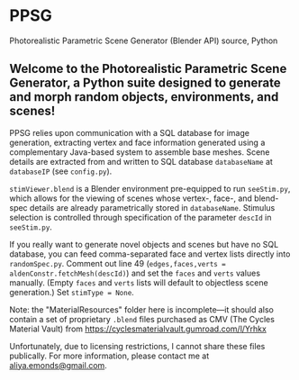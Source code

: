 # PPSG
Photorealistic Parametric Scene Generator (Blender API) source, Python

## Welcome to the Photorealistic Parametric Scene Generator, a Python suite designed to generate and morph random objects, environments, and scenes!

PPSG relies upon communication with a SQL database for image generation, extracting vertex and face information generated using a complementary Java-based system to assemble base meshes. Scene details are extracted from and written to SQL database ```databaseName``` at ```databaseIP``` (see ```config.py```).

```stimViewer.blend``` is a Blender environment pre-equipped to run ```seeStim.py```, which allows for the viewing of scenes whose vertex-, face-, and blend-spec details are already parametrically stored in ```databaseName```. Stimulus selection is controlled through specification of the parameter ```descId``` in ```seeStim.py```.

If you really want to generate novel objects and scenes but have no SQL database, you can feed comma-separated face and vertex lists directly into ```randomSpec.py```. Comment out line 49 (```edges,faces,verts = aldenConstr.fetchMesh(descId)```) and set the ```faces``` and ```verts``` values manually. (Empty ```faces``` and ```verts``` lists will default to objectless scene generation.) Set ```stimType = None```.

Note: the "MaterialResources" folder here is incomplete—it should also contain a set of proprietary ```.blend``` files purchased as CMV (The Cycles Material Vault) from https://cyclesmaterialvault.gumroad.com/l/Yrhkx 

Unfortunately, due to licensing restrictions, I cannot share these files publically. For more information, please contact me at aliya.emonds@gmail.com.

